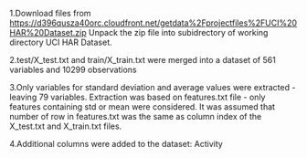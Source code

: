 1.Download files from https://d396qusza40orc.cloudfront.net/getdata%2Fprojectfiles%2FUCI%20HAR%20Dataset.zip
Unpack the zip file into subidrectory of working directory UCI HAR Dataset.

2.test/X_test.txt and train/X_train.txt were merged into a dataset of 561 variables and 10299 observations

3.Only variables for standard deviation and average values were extracted -  leaving 79 variables.
Extraction was based on features.txt file - only features containing std or mean were considered.
It was assumed that number of row in features.txt was the same as column index of the X_test.txt and X_train.txt files.

4.Additional columns were added to the dataset:
Activity

